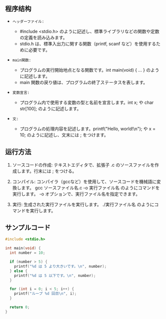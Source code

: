 ## 程序结构
- `ヘッダーファイル:`

  + #include <stdio.h> のように記述し、標準ライブラリなどの関数や定数の定義を読み込みます。
  + stdio.h は、標準入出力に関する関数（printf, scanf など）を使用するために必要です。

- `main関数:`

  + プログラムの実行開始地点となる関数です。int main(void) { ... } のように記述します。
  + main 関数の戻り値は、プログラムの終了ステータスを表します。

- `変数宣言:`

  + プログラム内で使用する変数の型と名前を宣言します。int x; や char str[100]; のように記述します。

- `文:`

  + プログラムの処理内容を記述します。printf("Hello, world!\n"); や x = 10; のように記述し、文末には ; をつけます。

## 运行方法
1. ソースコードの作成:
テキストエディタで、拡張子 .c のソースファイルを作成します。行末には ; をつける。

2. コンパイル:
コンパイラ（gccなど）を使用して、ソースコードを機械語に変換します。
gcc ソースファイル名.c -o 実行ファイル名 のようにコマンドを実行します。
-o オプションで、実行ファイル名を指定できます。

3. 実行:
生成された実行ファイルを実行します。
./実行ファイル名 のようにコマンドを実行します。

## サンプルコード
```c
#include <stdio.h>

int main(void) {
  int number = 10;

  if (number > 5) {
    printf("%d は 5 より大きいです。\n", number);
  } else {
    printf("%d は 5 以下です。\n", number);
  }

  for (int i = 0; i < 5; i++) {
    printf("ループ %d 回目\n", i);
  }

  return 0;
}
```
